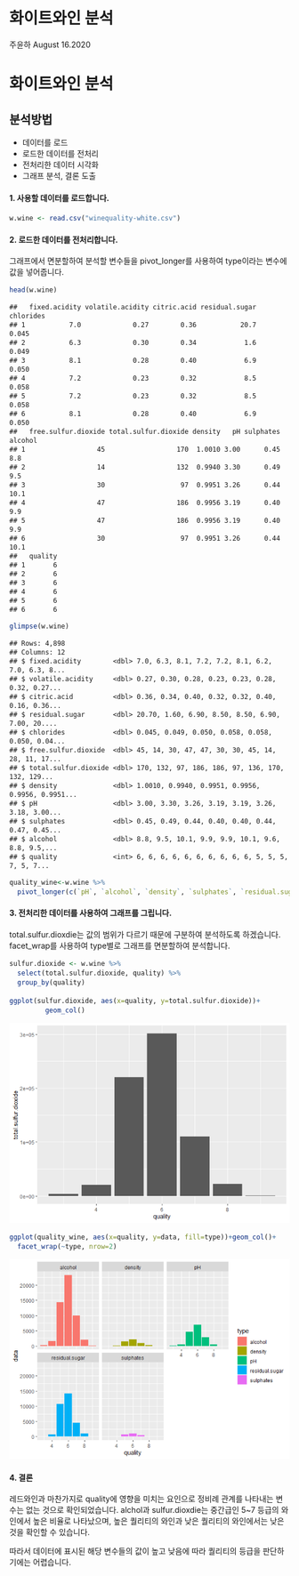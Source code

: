 화이트와인 분석
================
주윤하
August 16.2020

# 화이트와인 분석

## 분석방법

  - 데이터를 로드
  - 로드한 데이터를 전처리
  - 전처리한 데이터 시각화
  - 그래프 분석, 결론 도출

#### 1\. 사용할 데이터를 로드합니다.

``` r
w.wine <- read.csv("winequality-white.csv")
```

#### 2\. 로드한 데이터를 전처리합니다.

그래프에서 면분할하여 분석할 변수들을 pivot\_longer를 사용하여 type이라는 변수에 값을 넣어줍니다.

``` r
head(w.wine)
```

    ##   fixed.acidity volatile.acidity citric.acid residual.sugar chlorides
    ## 1           7.0             0.27        0.36           20.7     0.045
    ## 2           6.3             0.30        0.34            1.6     0.049
    ## 3           8.1             0.28        0.40            6.9     0.050
    ## 4           7.2             0.23        0.32            8.5     0.058
    ## 5           7.2             0.23        0.32            8.5     0.058
    ## 6           8.1             0.28        0.40            6.9     0.050
    ##   free.sulfur.dioxide total.sulfur.dioxide density   pH sulphates alcohol
    ## 1                  45                  170  1.0010 3.00      0.45     8.8
    ## 2                  14                  132  0.9940 3.30      0.49     9.5
    ## 3                  30                   97  0.9951 3.26      0.44    10.1
    ## 4                  47                  186  0.9956 3.19      0.40     9.9
    ## 5                  47                  186  0.9956 3.19      0.40     9.9
    ## 6                  30                   97  0.9951 3.26      0.44    10.1
    ##   quality
    ## 1       6
    ## 2       6
    ## 3       6
    ## 4       6
    ## 5       6
    ## 6       6

``` r
glimpse(w.wine)
```

    ## Rows: 4,898
    ## Columns: 12
    ## $ fixed.acidity        <dbl> 7.0, 6.3, 8.1, 7.2, 7.2, 8.1, 6.2, 7.0, 6.3, 8...
    ## $ volatile.acidity     <dbl> 0.27, 0.30, 0.28, 0.23, 0.23, 0.28, 0.32, 0.27...
    ## $ citric.acid          <dbl> 0.36, 0.34, 0.40, 0.32, 0.32, 0.40, 0.16, 0.36...
    ## $ residual.sugar       <dbl> 20.70, 1.60, 6.90, 8.50, 8.50, 6.90, 7.00, 20....
    ## $ chlorides            <dbl> 0.045, 0.049, 0.050, 0.058, 0.058, 0.050, 0.04...
    ## $ free.sulfur.dioxide  <dbl> 45, 14, 30, 47, 47, 30, 30, 45, 14, 28, 11, 17...
    ## $ total.sulfur.dioxide <dbl> 170, 132, 97, 186, 186, 97, 136, 170, 132, 129...
    ## $ density              <dbl> 1.0010, 0.9940, 0.9951, 0.9956, 0.9956, 0.9951...
    ## $ pH                   <dbl> 3.00, 3.30, 3.26, 3.19, 3.19, 3.26, 3.18, 3.00...
    ## $ sulphates            <dbl> 0.45, 0.49, 0.44, 0.40, 0.40, 0.44, 0.47, 0.45...
    ## $ alcohol              <dbl> 8.8, 9.5, 10.1, 9.9, 9.9, 10.1, 9.6, 8.8, 9.5,...
    ## $ quality              <int> 6, 6, 6, 6, 6, 6, 6, 6, 6, 6, 5, 5, 5, 7, 5, 7...

``` r
quality_wine<-w.wine %>% 
  pivot_longer(c(`pH`, `alcohol`, `density`, `sulphates`, `residual.sugar`), names_to="type", values_to="data")
```

#### 3\. 전처리한 데이터를 사용하여 그래프를 그립니다.

total.sulfur.dioxdie는 값의 범위가 다르기 때문에 구분하여 분석하도록 하겠습니다. facet\_wrap를 사용하여
type별로 그래프를 면분할하여 분석합니다.

``` r
sulfur.dioxide <- w.wine %>% 
  select(total.sulfur.dioxide, quality) %>% 
  group_by(quality)

ggplot(sulfur.dioxide, aes(x=quality, y=total.sulfur.dioxide))+
         geom_col()
```

![](화이트와인분석_files/figure-gfm/unnamed-chunk-4-1.png)<!-- -->

``` r
ggplot(quality_wine, aes(x=quality, y=data, fill=type))+geom_col()+
  facet_wrap(~type, nrow=2)
```

![](화이트와인분석_files/figure-gfm/unnamed-chunk-4-2.png)<!-- -->

#### 4\. 결론

레드와인과 마찬가지로 quality에 영향을 미치는 요인으로 정비례 관계를 나타내는 변수는 없는 것으로 확인되었습니다.
alchol과 sulfur.dioxdie는 중간급인 5\~7 등급의 와인에서 높은 비율로 나타났으며, 높은 퀄리티의 와인과 낮은
퀄리티의 와인에서는 낮은 것을 확인할 수 있습니다.

따라서 데이터에 표시된 해당 변수들의 값이 높고 낮음에 따라 퀄리티의 등급을 판단하기에는 어렵습니다.
